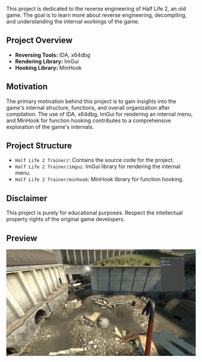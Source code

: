 This project is dedicated to the reverse engineering of Half Life 2, an old game. The goal is to learn more about reverse engineering, decompiling, and understanding the internal workings of the game.

## Project Overview

- **Reversing Tools:** IDA, x64dbg
- **Rendering Library:** ImGui
- **Hooking Library:** MinHook

## Motivation

The primary motivation behind this project is to gain insights into the game's internal structure, functions, and overall organization after compilation. The use of IDA, x64dbg, ImGui for rendering an internal menu, and MinHook for function hooking contributes to a comprehensive exploration of the game's internals.

## Project Structure

- `Half Life 2 Trainer/`: Contains the source code for the project.
- `Half Life 2 Trainer/imgui`: ImGui library for rendering the internal menu.
- `Half Life 2 Trainer/minhook`: MinHook library for function hooking.

## Disclaimer

This project is purely for educational purposes. Respect the intellectual property rights of the original game developers.

## Preview

![](Screenshot_1.png)

